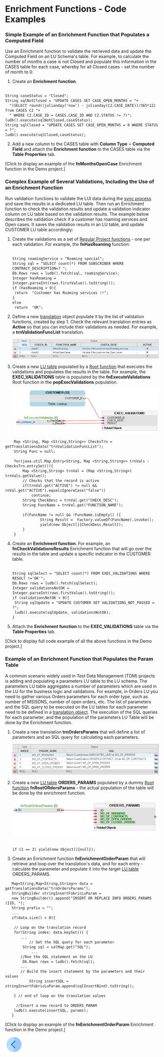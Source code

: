 # Enrichment Functions - Code Examples
### Simple Example of an Enrichment Function that Populates a Computed Field

Use an Enrichment function to validate the retrieved data and update the Computed Field on an LU Schema's table. For example, to calculate the number of months a case is not Closed and populate this information in the CASES table for each case, whereby for all Closed cases - set the number of month to 0.

1. Create an **Enrichment function**.
 <pre><code>
String caseStatus = "Closed";
String sqlNotClosed = "UPDATE CASES SET CASE_OPEN_MONTHS = "+
  "(SELECT round((julianday('now') - julianday(C2.CASE_DATE))/365*12) from CASES C2 "+
  " WHERE C2.CASE_ID = CASES.CASE_ID AND C2.STATUS != ?)";
ludb().execute(sqlNotClosed,caseStatus);
String sqlClosed = "UPDATE CASES SET CASE_OPEN_MONTHS = 0 WHERE STATUS = ?";
ludb().execute(sqlClosed,caseStatus);
</code></pre>

2. Add a new column to the CASES table with **Column Type** = **Computed Field** and attach the **Enrichment function** to the CASES table via the **Table Properties** tab. 

[Click to display an example of the **fnMonthsOpenCase** Enrichment function in the Demo project.]

### Complex Example of Several Validations, Including the Use of an Enrichment Function 

Run validation functions to validate the LUI data during the [sync process](/articles/14_sync_LU_instance/01_sync_LUI_overview.md) and save the results in a dedicated LU table. Then run an Enrichment function to check the validation results and update a validation indicator column on LU table based on the validation results. The example below describes the validation check if a customer has roaming services and Open cases. It saves the validation results in an LU table, and update CUSTOMER LU table accordingly:

1. Create the validations as a set of [Regular Project functions](/articles/07_table_population/08_project_functions.md#regular-function) - one per each validation. For example, the **fnHasRoaming** function:

   <pre><code>
   String roamingService = "Roaming special";
   String sql = "SELECT count(*) FROM SUBSCRIBER WHERE CONTRACT_DESCRIPTION=? ";
   Db.Rows rows = ludb().fetch(sql, roamingService);
   Integer hasRoaming = Integer.parseInt(rows.firstValue().toString());
   if (hasRoaming > 0){
   	return  "Customer has Roaming services !!";
   }
   else
   	return  "OK";
   </code></pre>

2. Define a new [translation](/articles/09_translations/02_creating_a_new_translation_in_fabric.md) object populate it by the list of validation functions, created by step 1. Check the relevant translation entries as **Active** so that you can include their validations as needed. For example, a **trnValidationFuncList** translation.

   ![10_04_create_enrichment_2](/articles/10_enrichment_function/images/10_04_enrichment_code_examples_2.PNG)

3. Create a new [LU table](/articles/06_LU_tables/02_create_an_LU_table.md) populated by a [Root function](/articles/07_table_population/08_project_functions.md#root-function) that executes the validations and populates the results in the table. For example, the **EXEC_VALIDATIONS** table is populated by the **fnExecuteValidations** Root function in the **popExecValidations** population.

   ![10_04_create_enrichment_1](/articles/10_enrichment_function/images/10_04_enrichment_code_examples_1.PNG)

~~~
	Map <String, Map <String,String>> ChecksTrn = getTranslationsData("trnValidationFuncList");
	String Func = null;

	for(java.util.Map.Entry<String, Map <String,String>> trnVals : ChecksTrn.entrySet()){
		Map <String,String> trnVal = (Map <String,String>) trnVals.getValue();
		// Checks that the record is active
		if(trnVal.get("ACTIVE") != null && rnVal.get("ACTIVE").equalsIgnoreCase("false"))
			continue;
		String CheckDesc = trnVal.get("CHECK_DESC");
		String FuncName = trnVal.get("FUNCTION_NAME");

		if(FuncName != null && !FuncName.isEmpty() ){
	    		String Result =  Factory.valueOf(FuncName).invoke();			
	    		yield(new Object[]{CheckDesc,Result});
		}
	}
~~~

4. Create an **Enrichment function**. For example, an **fnCheckValidationsResults** Enrichment function that will go over the results in the table and update a specific indicator in the CUSTOMER table.

   <pre><code>
   String sqlSelect = "SELECT count(*) FROM EXEC_VALIDATIONS WHERE RESULT !='OK'";
   Db.Rows rows = ludb().fetch(sqlSelect);
   Integer validationsNotOK = Integer.parseInt(rows.firstValue().toString());
   if (validationsNotOK > 0){
   	String sqlUpdate = "UPDATE CUSTOMER SET VALIDATIONS_NOT_PASSED = ?";
   	ludb().execute(sqlUpdate, validationsNotOK);
   }
   </code></pre>

5. Attach the **Enrichment function** to the **EXEC_VALIDATIONS** table via the **Table Properties** tab. 

[Click to display full code example of all the above functions in the Demo project.]



### Example of an Enrichment Function that Populates the Param Table

A common scenario  widely used in Test Data Management (TDM) projects is adding and populating a parameters LU table to the LU schema. The parameters LU table aggregates a number of parameters which are used in the LU for the business logic and validations. For example, in Orders LU you need to gather various Orders parameters for each order type, such as number of MSISDNS, number of open orders, etc. The list of parameters and the SQL query to be executed on the LU tables for each parameter need to be defined in a [translation object](/articles/09_translations/01_translations_overview_and_use_cases.md). The execution of the SQL queries for each parameter, and the population of the parameters LU Table will be done by the Enrichment function.

1. Create a new translation **trnOrdersParams** that will define a list of parameters and an SQL query for calculating each parameters.

   ![10_04_create_enrichment_3](/articles/10_enrichment_function/images/10_04_enrichment_code_examples_3.PNG)
   
2. Create a new [LU table](/articles/06_LU_tables/02_create_an_LU_table.md) **ORDERS_PARAMS** populated by a dummy [Root function](/articles/07_table_population/08_project_functions.md#root-function) **fnRootORdersParams** - the actual population of the table will be done by the enrichment function.

   ![10_04_create_enrichment_4](/articles/10_enrichment_function/images/10_04_enrichment_code_examples_4.PNG)

   <pre><code>
   if (1 == 2) yield(new Object[]{null});
   </code></pre>

3. Create an Enrichment function **fnEnrichmentOrderParam** that will retrieve and loop over the translation's data, and for each entry - calculate the parameter and populate it into the target [LU table](/articles/06_LU_tables/01_LU_tables_overview.md) ORDERS_PARAMS.

~~~
   Map<String,Map<String,String>> data = getTranslationsData("trnOrdersParams");
   StringBuilder stringInsertFabricLuParam = 
   new StringBuilder().append("INSERT OR REPLACE INFO ORDERS_PARAMS (IID, ");
   String prefix = "";
   ...
   if(data.size() > 0){
   
   	// Loop on the translation record
	for(String index: data.keySet()) {
   	   ...
    	   // Get the SQL query for each parameter
	    String sql = valMap.get("SQL");
    		...
   	   //Run the SQL statement on the LU
	    Db.Rows rows = ludb().fetch(sql);
   	   ...
   	   // Build the insert statement by the parameters and their values
           String insertSQL = stringInsertFabricLuParam.append(sqlInsertBind).toString();
	
	} // end of loop on the translation values
     
     //Insert a new record to ORDERS_PARAM
    ludb().execute(insertSQL, params);
   }
~~~
[Click to display an example of the **fnEnrichmentOrderParam** Enrichment function in the Demo project.]

[![Previous](/articles/images/Previous.png)](h/articles/10_enrichment_function/03_create_edit_enrichment_function.md)
